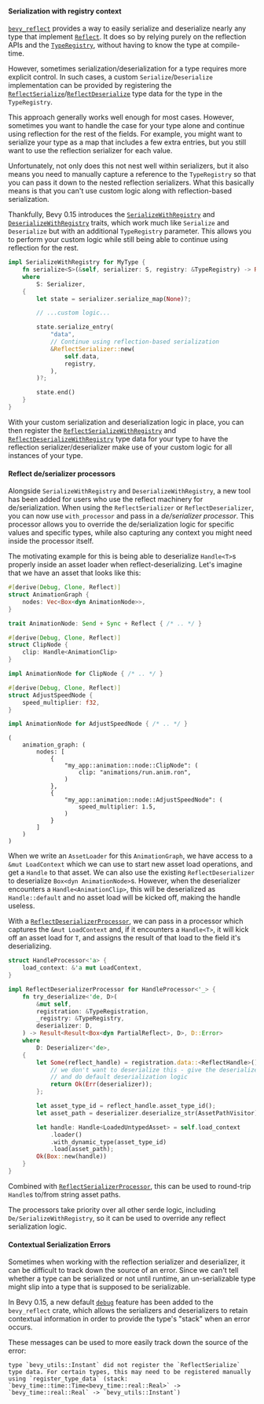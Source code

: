 #### Serialization with registry context

[`bevy_reflect`] provides a way to easily serialize and deserialize nearly any type that
implement [`Reflect`]. It does so by relying purely on the reflection APIs and the [`TypeRegistry`],
without having to know the type at compile-time.

However, sometimes serialization/deserialization for a type requires more explicit control.
In such cases, a custom `Serialize`/`Deserialize` implementation can be provided by registering
the [`ReflectSerialize`]/[`ReflectDeserialize`] type data for the type in the `TypeRegistry`.

This approach generally works well enough for most cases.
However, sometimes you want to handle the case for your type alone and continue using reflection
for the rest of the fields.
For example, you might want to serialize your type as a map that includes a few extra entries,
but you still want to use the reflection serializer for each value.

Unfortunately, not only does this not nest well within serializers,
but it also means you need to manually capture a reference to the `TypeRegistry` 
so that you can pass it down to the nested reflection serializers.
What this basically means is that you can't use custom logic along with reflection-based serialization.

Thankfully, Bevy 0.15 introduces the [`SerializeWithRegistry`] and [`DeserializeWithRegistry`] traits,
which work much like `Serialize` and `Deserialize` but with an additional `TypeRegistry` parameter.
This allows you to perform your custom logic while still being able to continue using reflection
for the rest.

```rust
impl SerializeWithRegistry for MyType {
    fn serialize<S>(&self, serializer: S, registry: &TypeRegistry) -> Result<S::Ok, S::Error>
    where
        S: Serializer,
    {
        let state = serializer.serialize_map(None)?;

        // ...custom logic...

        state.serialize_entry(
            "data",
            // Continue using reflection-based serialization
            &ReflectSerializer::new(
                self.data,
                registry,
            ),
        )?;

        state.end()
    }
}
```

With your custom serialization and deserialization logic in place, you can then register the 
[`ReflectSerializeWithRegistry`] and [`ReflectDeserializeWithRegistry`] type data for your type
to have the reflection serializer/deserializer make use of your custom logic for all instances
of your type.

#### Reflect de/serializer processors

Alongside `SerializeWithRegistry` and `DeserializeWithRegistry`, a new tool has been added for users
who use the reflect machinery for de/serialization. When using the `ReflectSerializer` or
`ReflectDeserializer`, you can now use `with_processor` and pass in a *de/serializer processor*.
This processor allows you to override the de/serialization logic for specific values and specific
types, while also capturing any context you might need inside the processor itself.

The motivating example for this is being able to deserialize `Handle<T>`s properly inside an asset
loader when reflect-deserializing. Let's imagine that we have an asset that looks like this:

```rust
#[derive(Debug, Clone, Reflect)]
struct AnimationGraph {
    nodes: Vec<Box<dyn AnimationNode>>,
}

trait AnimationNode: Send + Sync + Reflect { /* .. */ }

#[derive(Debug, Clone, Reflect)]
struct ClipNode {
    clip: Handle<AnimationClip>
}

impl AnimationNode for ClipNode { /* .. */ }

#[derive(Debug, Clone, Reflect)]
struct AdjustSpeedNode {
    speed_multiplier: f32,
}

impl AnimationNode for AdjustSpeedNode { /* .. */ }
```

```ron
(
    animation_graph: (
        nodes: [
            {
                "my_app::animation::node::ClipNode": (
                    clip: "animations/run.anim.ron",
                )
            },
            {
                "my_app::animation::node::AdjustSpeedNode": (
                    speed_multiplier: 1.5,
                )
            }
        ]
    )
)
```

When we write an `AssetLoader` for this `AnimationGraph`, we have access to a `&mut LoadContext`
which we can use to start new asset load operations, and get a `Handle` to that asset. We can also
use the existing `ReflectDeserializer` to deserialize `Box<dyn AnimationNode>`s. However, when the
deserializer encounters a `Handle<AnimationClip>`, this will be deserialized as `Handle::default`
and no asset load will be kicked off, making the handle useless.

With a [`ReflectDeserializerProcessor`], we can pass in a processor which captures the
`&mut LoadContext` and, if it encounters a `Handle<T>`, it will kick off an asset load for `T`,
and assigns the result of that load to the field it's deserializing.

```rust
struct HandleProcessor<'a> {
    load_context: &'a mut LoadContext,
}

impl ReflectDeserializerProcessor for HandleProcessor<'_> {
    fn try_deserialize<'de, D>(
        &mut self,
        registration: &TypeRegistration,
        _registry: &TypeRegistry,
        deserializer: D,
    ) -> Result<Result<Box<dyn PartialReflect>, D>, D::Error>
    where
        D: Deserializer<'de>,
    {
        let Some(reflect_handle) = registration.data::<ReflectHandle>() else {
            // we don't want to deserialize this - give the deserializer back
            // and do default deserialization logic
            return Ok(Err(deserializer));
        };

        let asset_type_id = reflect_handle.asset_type_id();
        let asset_path = deserializer.deserialize_str(AssetPathVisitor)?;

        let handle: Handle<LoadedUntypedAsset> = self.load_context
            .loader()
            .with_dynamic_type(asset_type_id)
            .load(asset_path);
        Ok(Box::new(handle))
    }
}
```

Combined with [`ReflectSerializerProcessor`], this can be used to round-trip `Handle`s to/from string
asset paths.

The processors take priority over all other serde logic, including `De/SerializeWithRegistry`, so it
can be used to override any reflect serialization logic.

#### Contextual Serialization Errors

Sometimes when working with the reflection serializer and deserializer, 
it can be difficult to track down the source of an error. 
Since we can't tell whether a type can be serialized or not until runtime, 
an un-serializable type might slip into a type that is supposed to be serializable.

In Bevy 0.15, a new default [`debug`] feature has been added to the `bevy_reflect` crate,
which allows the serializers and deserializers to retain contextual information in order to
provide the type's "stack" when an error occurs.

These messages can be used to more easily track down the source of the error:

```
type `bevy_utils::Instant` did not register the `ReflectSerialize` type data. For certain types, this may need to be registered manually using `register_type_data` (stack: `bevy_time::time::Time<bevy_time::real::Real>` -> `bevy_time::real::Real` -> `bevy_utils::Instant`)
```

[`bevy_reflect`]: https://docs.rs/bevy_reflect/0.15/bevy_reflect/
[`Reflect`]: https://docs.rs/bevy_reflect/0.15/bevy_reflect/trait.Reflect.html
[`TypeRegistry`]: https://docs.rs/bevy_reflect/0.15/bevy_reflect/struct.TypeRegistry.html
[`ReflectSerialize`]: https://docs.rs/bevy_reflect/0.15/bevy_reflect/trait.ReflectSerialize.html
[`ReflectDeserialize`]: https://docs.rs/bevy_reflect/0.15/bevy_reflect/trait.ReflectDeserialize.html
[`SerializeWithRegistry`]: https://docs.rs/bevy_reflect/0.15/bevy_reflect/serde/trait.SerializeWithRegistry.html
[`DeserializeWithRegistry`]: https://docs.rs/bevy_reflect/0.15/bevy_reflect/serde/trait.DeserializeWithRegistry.html
[`ReflectSerializeWithRegistry`]: https://docs.rs/bevy_reflect/0.15/bevy_reflect/serde/trait.ReflectSerializeWithRegistry.html
[`ReflectDeserializeWithRegistry`]: https://docs.rs/bevy_reflect/0.15/bevy_reflect/serde/trait.ReflectDeserializeWithRegistry.html
[`ReflectDeserializerProcessor`]: https://docs.rs/bevy_reflect/0.15/bevy_reflect/serde/trait.ReflectDeserializerProcessor.html
[`ReflectSerializerProcessor`]: https://docs.rs/bevy_reflect/0.15/bevy_reflect/serde/trait.ReflectSerializerProcessor.html
[`debug`]: https://docs.rs/bevy_reflect/0.15/bevy_reflect/index.html#debug